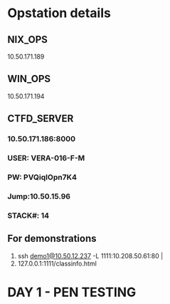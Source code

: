 # Opstation details
  ## NIX_OPS
  10.50.171.189
  
  ## WIN_OPS
  10.50.171.194

  ## CTFD_SERVER
  ### 10.50.171.186:8000  
  ### USER: VERA-016-F-M
  ### PW: PVQiqIOpn7K4
  ### Jump:10.50.15.96
  ### STACK#: 14

  ## For demonstrations
  1. ssh demo1@10.50.12.237 -L 1111:10.208.50.61:80 |
  2. 127.0.0.1:1111/classinfo.html
  
# DAY 1 - PEN TESTING
  
 

  
